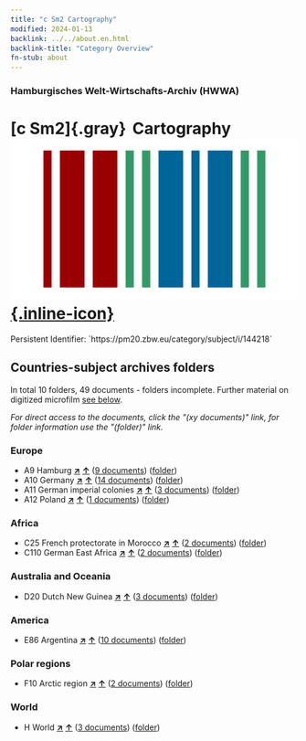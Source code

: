 ```yaml
---
title: "c Sm2 Cartography"
modified: 2024-01-13
backlink: ../../about.en.html
backlink-title: "Category Overview"
fn-stub: about
---
```


### Hamburgisches Welt-Wirtschafts-Archiv (HWWA)

# [c Sm2]{.gray}&#8201; Cartography &#160; [![Wikidata](/images/Wikidata-logo.svg "Wikidata"){.inline-icon}](http://www.wikidata.org/entity/Q104699230)

<div class="hint">Persistent Identifier: `https://pm20.zbw.eu/category/subject/i/144218`</div>







## Countries-subject archives folders







In total 10 folders, 49 documents - folders incomplete. Further material on digitized microfilm [see below](#filmsections).

_For direct access to the documents, click the "(xy documents)" link, for folder information use the "(folder)" link._



### Europe

- A9 Hamburg [**&nearr;**](../../../geo/i/140905/about.en.html "Hamburg (all folders)") [**&uarr;**](../../../geo/about.en.html#A9 "Country category system") (<a href="https://pm20.zbw.eu/iiifview/folder/sh/140905,144218" title="about: Hamburg : Cartography" target="_blank">9 documents</a>) ([folder](../../../../folder/sh/1409xx/140905/1442xx/144218/about.en.html))
- A10 Germany [**&nearr;**](../../../geo/i/126128/about.en.html "Germany (all folders)") [**&uarr;**](../../../geo/about.en.html#A10 "Country category system") (<a href="https://pm20.zbw.eu/iiifview/folder/sh/126128,144218" title="about: Germany : Cartography" target="_blank">14 documents</a>) ([folder](../../../../folder/sh/1261xx/126128/1442xx/144218/about.en.html))
- A11 German imperial colonies [**&nearr;**](../../../geo/i/140960/about.en.html "German imperial colonies (all folders)") [**&uarr;**](../../../geo/about.en.html#A11 "Country category system") (<a href="https://pm20.zbw.eu/iiifview/folder/sh/140960,144218" title="about: German imperial colonies : Cartography" target="_blank">3 documents</a>) ([folder](../../../../folder/sh/1409xx/140960/1442xx/144218/about.en.html))
- A12 Poland [**&nearr;**](../../../geo/i/140962/about.en.html "Poland (all folders)") [**&uarr;**](../../../geo/about.en.html#A12 "Country category system") (<a href="https://pm20.zbw.eu/iiifview/folder/sh/140962,144218" title="about: Poland : Cartography" target="_blank">1 documents</a>) ([folder](../../../../folder/sh/1409xx/140962/1442xx/144218/about.en.html))

### Africa

- C25 French protectorate in Morocco [**&nearr;**](../../../geo/i/141358/about.en.html "French protectorate in Morocco (all folders)") [**&uarr;**](../../../geo/about.en.html#C25 "Country category system") (<a href="https://pm20.zbw.eu/iiifview/folder/sh/141358,144218" title="about: French protectorate in Morocco : Cartography" target="_blank">2 documents</a>) ([folder](../../../../folder/sh/1413xx/141358/1442xx/144218/about.en.html))
- C110 German East Africa [**&nearr;**](../../../geo/i/141471/about.en.html "German East Africa (all folders)") [**&uarr;**](../../../geo/about.en.html#C110 "Country category system") (<a href="https://pm20.zbw.eu/iiifview/folder/sh/141471,144218" title="about: German East Africa : Cartography" target="_blank">2 documents</a>) ([folder](../../../../folder/sh/1414xx/141471/1442xx/144218/about.en.html))

### Australia and Oceania

- D20 Dutch New Guinea [**&nearr;**](../../../geo/i/141619/about.en.html "Dutch New Guinea (all folders)") [**&uarr;**](../../../geo/about.en.html#D20 "Country category system") (<a href="https://pm20.zbw.eu/iiifview/folder/sh/141619,144218" title="about: Dutch New Guinea : Cartography" target="_blank">3 documents</a>) ([folder](../../../../folder/sh/1416xx/141619/1442xx/144218/about.en.html))

### America

- E86 Argentina [**&nearr;**](../../../geo/i/141692/about.en.html "Argentina (all folders)") [**&uarr;**](../../../geo/about.en.html#E86 "Country category system") (<a href="https://pm20.zbw.eu/iiifview/folder/sh/141692,144218" title="about: Argentina : Cartography" target="_blank">10 documents</a>) ([folder](../../../../folder/sh/1416xx/141692/1442xx/144218/about.en.html))

### Polar regions

- F10 Arctic region [**&nearr;**](../../../geo/i/141702/about.en.html "Arctic region (all folders)") [**&uarr;**](../../../geo/about.en.html#F10 "Country category system") (<a href="https://pm20.zbw.eu/iiifview/folder/sh/141702,144218" title="about: Arctic region : Cartography" target="_blank">2 documents</a>) ([folder](../../../../folder/sh/1417xx/141702/1442xx/144218/about.en.html))

### World

- H World [**&nearr;**](../../../geo/i/141728/about.en.html "World (all folders)") [**&uarr;**](../../../geo/about.en.html#H "Country category system") (<a href="https://pm20.zbw.eu/iiifview/folder/sh/141728,144218" title="about: World : Cartography" target="_blank">3 documents</a>) ([folder](../../../../folder/sh/1417xx/141728/1442xx/144218/about.en.html))



<a id="filmsections" />













